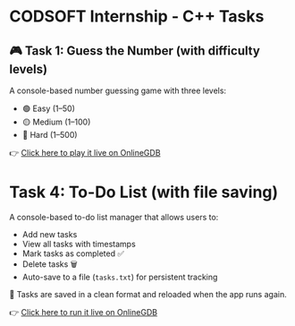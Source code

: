 # CODSOFT Internship - C++ Tasks
## 🎮 Task 1: Guess the Number (with difficulty levels)
A console-based number guessing game with three levels:
- 🟢 Easy (1–50)
- 🟡 Medium (1–100)
- 🔴 Hard (1–500)

👉 [Click here to play it live on OnlineGDB](https://onlinegdb.com/4RhW0bpMf)

# Task 4: To-Do List (with file saving)
A console-based to-do list manager that allows users to:

- Add new tasks
- View all tasks with timestamps
- Mark tasks as completed ✅
- Delete tasks 🗑️
- Auto-save to a file (`tasks.txt`) for persistent tracking

📁 Tasks are saved in a clean format and reloaded when the app runs again.

👉 [Click here to run it live on OnlineGDB](https://onlinegdb.com/ps-LDz0Rc)
